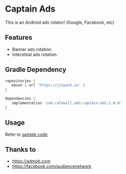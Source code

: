 # Captain Ads

This is an Android ads rotator! (Google, Facebook, etc)

## Features

* Banner ads rotation.
* Interstitial ads rotation.

## Gradle Dependency

 ``` build.gradle (project)
repositories {
    maven { url 'https://jitpack.io' }
} 
 ```
 ``` build.gradle (module: app)
dependencies {
    implementation 'com.cafewill.ads:captain-ads:1.0.9'
}
 ```

## Usage

Refer to [sample code](https://github.com/cafewill/captain-ads/tree/master/app/src/main/java/com/cafewill/sample)

## Thanks to

* https://admob.com
* https://facebook.com/audiencenetwork
